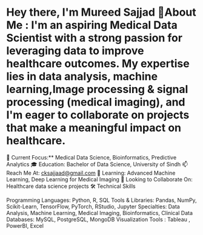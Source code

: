 # Hey there, I'm Mureed Sajjad 👋About Me : I'm an aspiring Medical Data Scientist with a strong passion for leveraging data to improve healthcare outcomes. My expertise lies in data analysis, machine learning,Image processing & signal processing (medical imaging), and I'm eager to collaborate on projects that make a meaningful impact on healthcare.

🔬 Current Focus:** Medical Data Science, Bioinformatics, Predictive Analytics
🎓 Education: Bachelor of Data Science, University of Sindh
📫 Reach Me At: cksajjaad@gmail.com
🌱 Learning: Advanced Machine Learning, Deep Learning for Medical Imaging
👯 Looking to Collaborate On: Healthcare data science projects
🛠️ Technical Skills

Programming Languages: Python, R, SQL
Tools & Libraries: Pandas, NumPy, Scikit-Learn, TensorFlow, PyTorch, RStudio, Jupyter
Specialties: Data Analysis, Machine Learning, Medical Imaging, Bioinformatics, Clinical Data
Databases: MySQL, PostgreSQL, MongoDB
Visualization Tools : Tableau , PowerBI, Excel
